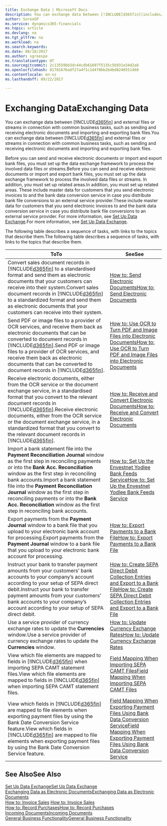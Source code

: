 ```yaml
---
title: Exchange Data | Microsoft Docs
description: You can exchange data between [!INCLUDE[d365fin](includes/d365fin_md.md)] and external files or streams in connection with common business tasks, such as sending and receiving electronic documents and importing and exporting bank files.
author: SorenGP
ms.service: dynamics365-financials
ms.topic: article
ms.devlang: na
ms.tgt_pltfrm: na
ms.workload: na
ms.search.keywords: 
ms.date: 08/18/2017
ms.author: sgroespe
ms.translationtype: HT
ms.sourcegitcommit: 2c13559bb3dc44cdb61697f5135c5b931e34d2a8
ms.openlocfilehash: 81781676adf27a4f1c1d478bb2b4bd8248551468
ms.contentlocale: en-nz
ms.lasthandoff: 09/22/2017

---
```

# <a name="exchanging-data"></a><span data-ttu-id="70527-103">Exchanging Data</span><span class="sxs-lookup"><span data-stu-id="70527-103">Exchanging Data</span></span>
<span data-ttu-id="70527-104">You can exchange data between [!INCLUDE[d365fin](includes/d365fin_md.md)] and external files or streams in connection with common business tasks, such as sending and receiving electronic documents and importing and exporting bank files.</span><span class="sxs-lookup"><span data-stu-id="70527-104">You can exchange data between [!INCLUDE[d365fin](includes/d365fin_md.md)] and external files or streams in connection with common business tasks, such as sending and receiving electronic documents and importing and exporting bank files.</span></span>  

<span data-ttu-id="70527-105">Before you can send and receive electronic documents or import and export bank files, you must set up the data exchange framework to process the involved data files or streams.</span><span class="sxs-lookup"><span data-stu-id="70527-105">Before you can send and receive electronic documents or import and export bank files, you must set up the data exchange framework to process the involved data files or streams.</span></span> <span data-ttu-id="70527-106">In addition, you must set up related areas.</span><span class="sxs-lookup"><span data-stu-id="70527-106">In addition, you must set up related areas.</span></span> <span data-ttu-id="70527-107">These include master data for customers that you send electronic invoices to and the bank data conversion service in case you distribute bank file conversions to an external service provider.</span><span class="sxs-lookup"><span data-stu-id="70527-107">These include master data for customers that you send electronic invoices to and the bank data conversion service in case you distribute bank file conversions to an external service provider.</span></span> <span data-ttu-id="70527-108">For more information, see [Set Up Data Exchange](across-set-up-data-exchange.md).</span><span class="sxs-lookup"><span data-stu-id="70527-108">For more information, see [Set Up Data Exchange](across-set-up-data-exchange.md).</span></span>  

 <span data-ttu-id="70527-109">The following table describes a sequence of tasks, with links to the topics that describe them.</span><span class="sxs-lookup"><span data-stu-id="70527-109">The following table describes a sequence of tasks, with links to the topics that describe them.</span></span>  

|<span data-ttu-id="70527-110">**To**</span><span class="sxs-lookup"><span data-stu-id="70527-110">**To**</span></span>|<span data-ttu-id="70527-111">**See**</span><span class="sxs-lookup"><span data-stu-id="70527-111">**See**</span></span>|  
|------------|-------------|  
|<span data-ttu-id="70527-112">Convert sales document records in [!INCLUDE[d365fin](includes/d365fin_md.md)] to a standardised format and send them as electronic documents that your customers can receive into their system.</span><span class="sxs-lookup"><span data-stu-id="70527-112">Convert sales document records in [!INCLUDE[d365fin](includes/d365fin_md.md)] to a standardized format and send them as electronic documents that your customers can receive into their system.</span></span>|[<span data-ttu-id="70527-113">How to: Send Electronic Documents</span><span class="sxs-lookup"><span data-stu-id="70527-113">How to: Send Electronic Documents</span></span>](sales-how-to-send-electronic-documents.md)|  
|<span data-ttu-id="70527-114">Send PDF or image files to a provider of OCR services, and receive them back as electronic documents that can be converted to document records in [!INCLUDE[d365fin](includes/d365fin_md.md)].</span><span class="sxs-lookup"><span data-stu-id="70527-114">Send PDF or image files to a provider of OCR services, and receive them back as electronic documents that can be converted to document records in [!INCLUDE[d365fin](includes/d365fin_md.md)].</span></span>|[<span data-ttu-id="70527-115">How to: Use OCR to Turn PDF and Image Files into Electronic Documents</span><span class="sxs-lookup"><span data-stu-id="70527-115">How to: Use OCR to Turn PDF and Image Files into Electronic Documents</span></span>](across-how-use-ocr-pdf-images-files.md)|  
|<span data-ttu-id="70527-116">Receive electronic documents, either from the OCR service or the document exchange service, in a standardised format that you convert to the relevant document records in [!INCLUDE[d365fin](includes/d365fin_md.md)].</span><span class="sxs-lookup"><span data-stu-id="70527-116">Receive electronic documents, either from the OCR service or the document exchange service, in a standardized format that you convert to the relevant document records in [!INCLUDE[d365fin](includes/d365fin_md.md)].</span></span>|[<span data-ttu-id="70527-117">How to: Receive and Convert Electronic Documents</span><span class="sxs-lookup"><span data-stu-id="70527-117">How to: Receive and Convert Electronic Documents</span></span>](purchasing-how-to-receive-and-convert-electronic-documents.md)|  
|<span data-ttu-id="70527-118">Import a bank statement file into the **Payment Reconciliation Journal** window as the first step in reconciling payments or into the **Bank Acc. Reconciliation** window as the first step in reconciling bank accounts.</span><span class="sxs-lookup"><span data-stu-id="70527-118">Import a bank statement file into the **Payment Reconciliation Journal** window as the first step in reconciling payments or into the **Bank Acc. Reconciliation** window as the first step in reconciling bank accounts.</span></span>|[<span data-ttu-id="70527-119">How to: Set Up the Envestnet Yodlee Bank Feeds Service</span><span class="sxs-lookup"><span data-stu-id="70527-119">How to: Set Up the Envestnet Yodlee Bank Feeds Service</span></span>](bank-how-setup-bank-statement-service.md)|  
|<span data-ttu-id="70527-120">Export payments from the **Payment Journal** window to a bank file that you upload to your electronic bank account for processing.</span><span class="sxs-lookup"><span data-stu-id="70527-120">Export payments from the **Payment Journal** window to a bank file that you upload to your electronic bank account for processing.</span></span>|[<span data-ttu-id="70527-121">How to: Export Payments to a Bank File</span><span class="sxs-lookup"><span data-stu-id="70527-121">How to: Export Payments to a Bank File</span></span>](payables-how-export-payments-bank-file.md)|  
|<span data-ttu-id="70527-122">Instruct your bank to transfer payment amounts from your customers’ bank accounts to your company’s account according to your setup of SEPA direct debit.</span><span class="sxs-lookup"><span data-stu-id="70527-122">Instruct your bank to transfer payment amounts from your customers’ bank accounts to your company’s account according to your setup of SEPA direct debit.</span></span>|[<span data-ttu-id="70527-123">How to: Create SEPA Direct Debit Collection Entries and Export to a Bank File</span><span class="sxs-lookup"><span data-stu-id="70527-123">How to: Create SEPA Direct Debit Collection Entries and Export to a Bank File</span></span>](finance-how-create-sepa-direct-debit-collection-entries-export-bank-file.md)|  
|<span data-ttu-id="70527-124">Use a service provider of currency exchange rates to update the **Currencies** window.</span><span class="sxs-lookup"><span data-stu-id="70527-124">Use a service provider of currency exchange rates to update the **Currencies** window.</span></span>|[<span data-ttu-id="70527-125">How to: Update Currency Exchange Rates</span><span class="sxs-lookup"><span data-stu-id="70527-125">How to: Update Currency Exchange Rates</span></span>](finance-how-update-currencies.md)|  
|<span data-ttu-id="70527-126">View which file elements are mapped to fields in [!INCLUDE[d365fin](includes/d365fin_md.md)] when importing SEPA CAMT statement files.</span><span class="sxs-lookup"><span data-stu-id="70527-126">View which file elements are mapped to fields in [!INCLUDE[d365fin](includes/d365fin_md.md)] when importing SEPA CAMT statement files.</span></span>|[<span data-ttu-id="70527-127">Field Mapping When Importing SEPA CAMT Files</span><span class="sxs-lookup"><span data-stu-id="70527-127">Field Mapping When Importing SEPA CAMT Files</span></span>](across-field-mapping-when-importing-sepa-camt-files.md)|  
|<span data-ttu-id="70527-128">View which fields in [!INCLUDE[d365fin](includes/d365fin_md.md)] are mapped to file elements when exporting payment files by using the Bank Date Conversion Service feature.</span><span class="sxs-lookup"><span data-stu-id="70527-128">View which fields in [!INCLUDE[d365fin](includes/d365fin_md.md)] are mapped to file elements when exporting payment files by using the Bank Date Conversion Service feature.</span></span>|[<span data-ttu-id="70527-129">Field Mapping When Exporting Payment Files Using Bank Data Conversion Service</span><span class="sxs-lookup"><span data-stu-id="70527-129">Field Mapping When Exporting Payment Files Using Bank Data Conversion Service</span></span>](across-field-mapping-when-exporting-payment-files-using-bank-data-conversion-service.md)|  

## <a name="see-also"></a><span data-ttu-id="70527-130">See Also</span><span class="sxs-lookup"><span data-stu-id="70527-130">See Also</span></span>  
[<span data-ttu-id="70527-131">Set Up Data Exchange</span><span class="sxs-lookup"><span data-stu-id="70527-131">Set Up Data Exchange</span></span>](across-set-up-data-exchange.md)  
[<span data-ttu-id="70527-132">Exchanging Data as Electronic Documents</span><span class="sxs-lookup"><span data-stu-id="70527-132">Exchanging Data as Electronic Documents</span></span>](across-data-exchange.md)  
<span data-ttu-id="70527-133">[How to: Invoice Sales](sales-how-invoice-sales.md) </span><span class="sxs-lookup"><span data-stu-id="70527-133">[How to: Invoice Sales](sales-how-invoice-sales.md) </span></span>  
[<span data-ttu-id="70527-134">How to: Record Purchases</span><span class="sxs-lookup"><span data-stu-id="70527-134">How to: Record Purchases</span></span>](purchasing-how-record-purchases.md)  
[<span data-ttu-id="70527-135">Incoming Documents</span><span class="sxs-lookup"><span data-stu-id="70527-135">Incoming Documents</span></span>](across-income-documents.md)  
[<span data-ttu-id="70527-136">General Business Functionality</span><span class="sxs-lookup"><span data-stu-id="70527-136">General Business Functionality</span></span>](ui-across-business-areas.md)  

